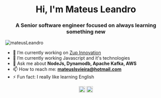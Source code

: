 <h1 align="center">Hi, I'm Mateus Leandro</h1>
<h3 align="center">A Senior software engineer focused on always learning something new</h3>
<p align="left"> <img src="https://komarev.com/ghpvc/?username=mateusmlsv" alt="mateusLeandro" /> </p>

- 🔭 I’m currently working on [Zup Innovation](https://www.zup.com.br/)
- 🌱 I’m currently working Javascript and it's technologies
- 💬 Ask me about **NodeJs, Dynamodb, Apache Kafka, AWS**
- 📫 How to reach me: **mateuslsvieira@hotmail.com**
- ⚡ Fun fact: I really like learning English

<p align="center">
<a href="https://linkedin.com/in/mateuslsvieira" target="blank"><img align="center" src="https://cdn.jsdelivr.net/npm/simple-icons@3.0.1/icons/linkedin.svg" alt="mateusmlsv" height="20" width="20" /></a>
<a href="https://instagram.com/mateuslsvieira" target="blank"><img align="center" src="https://cdn.jsdelivr.net/npm/simple-icons@3.0.1/icons/instagram.svg" alt="mateusmlsv" height="20" width="20" /></a>
</p>
